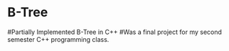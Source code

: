 # B-Tree

#Partially Implemented B-Tree in C++
#Was a final project for my second semester C++ programming class.
